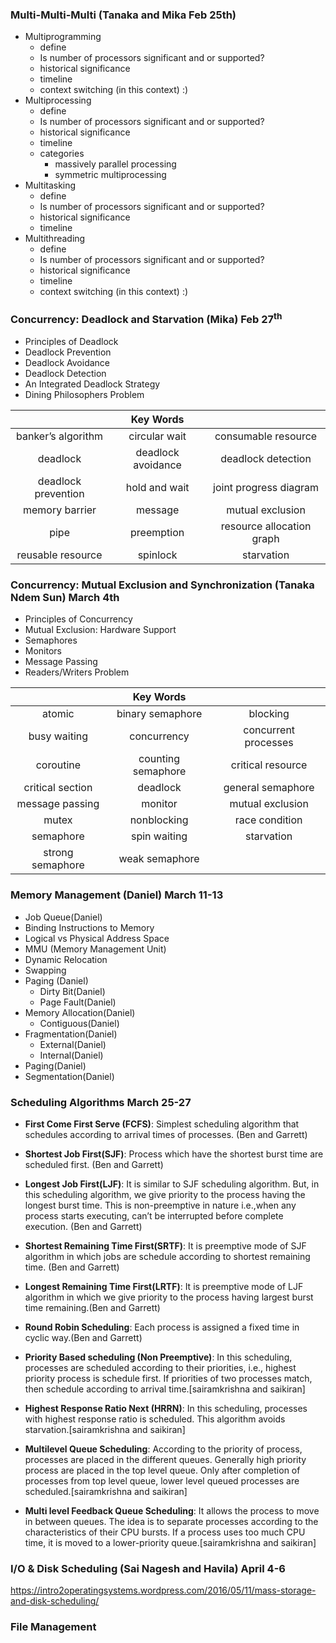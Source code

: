 ### Multi-Multi-Multi (Tanaka and Mika Feb 25th)
  - Multiprogramming
    - define
    - Is number of processors significant and or supported?
    - historical significance
    - timeline
    - context switching (in this context) :)
  - Multiprocessing
    - define
    - Is number of processors significant and or supported?
    - historical significance
    - timeline
    - categories
      - massively parallel processing
      - symmetric multiprocessing
  - Multitasking
    - define
    - Is number of processors significant and or supported?
    - historical significance
    - timeline
  - Multithreading
    - define
    - Is number of processors significant and or supported?
    - historical significance
    - timeline
    - context switching (in this context) :)

### Concurrency: Deadlock and Starvation (Mika)  Feb 27<sup>th</sup>

- Principles of Deadlock
- Deadlock Prevention
- Deadlock Avoidance
- Deadlock Detection
- An Integrated Deadlock Strategy
- Dining Philosophers Problem

|                     |     Key Words      |                           |
|:-------------------:|:------------------:|:-------------------------:|
| banker’s algorithm  |   circular wait    |    consumable resource    |
|      deadlock       | deadlock avoidance |    deadlock detection     |
| deadlock prevention |   hold and wait    |  joint progress diagram   |
|   memory barrier    |      message       |     mutual exclusion      |
|        pipe         |     preemption     | resource allocation graph |
|  reusable resource  |      spinlock      |        starvation         |


### Concurrency: Mutual Exclusion and Synchronization (Tanaka Ndem Sun) March 4th
- Principles of Concurrency
- Mutual Exclusion: Hardware Support
- Semaphores 
- Monitors 
- Message Passing 
- Readers/Writers Problem 

|                  |     Key Words      |                      |
|:----------------:|:------------------:|:--------------------:|
|      atomic      |  binary semaphore  |       blocking       |
|   busy waiting   |    concurrency     | concurrent processes |
|    coroutine     | counting semaphore |  critical resource   |
| critical section |      deadlock      |  general semaphore   |
| message passing  |      monitor       |   mutual exclusion   |
|      mutex       |    nonblocking     |    race condition    |
|    semaphore     |    spin waiting    |      starvation      |
| strong semaphore |   weak semaphore   |                      |



### Memory Management (Daniel) March 11-13
- Job Queue(Daniel)
- Binding Instructions to Memory
- Logical vs Physical Address Space
- MMU (Memory Management Unit)
- Dynamic Relocation
- Swapping
- Paging (Daniel)
  - Dirty Bit(Daniel)
  - Page Fault(Daniel)
- Memory Allocation(Daniel)
  - Contiguous(Daniel)
- Fragmentation(Daniel)
    - External(Daniel)
    - Internal(Daniel)
- Paging(Daniel)
- Segmentation(Daniel)

### Scheduling Algorithms March 25-27

- **First Come First Serve (FCFS)**: Simplest scheduling algorithm that schedules according to arrival times of processes. (Ben and Garrett)

- **Shortest Job First(SJF)**: Process which have the shortest burst time are scheduled first. (Ben and Garrett)

- **Longest Job First(LJF)**: It is similar to SJF scheduling algorithm. But, in this scheduling algorithm, we give priority to the process having the longest burst time. This is non-preemptive in nature i.e.,when any process starts executing, can’t be interrupted before complete execution. (Ben and Garrett)

- **Shortest Remaining Time First(SRTF)**: It is preemptive mode of SJF algorithm in which jobs are schedule according to shortest remaining time. (Ben and Garrett)

- **Longest Remaining Time First(LRTF)**: It is preemptive mode of LJF algorithm in which we give priority to the process having largest burst time remaining.(Ben and Garrett)

- **Round Robin Scheduling**: Each process is assigned a fixed time in cyclic way.(Ben and Garrett)

- **Priority Based scheduling (Non Preemptive)**: In this scheduling, processes are scheduled according to their priorities, i.e., highest priority process is schedule first. If priorities of two processes match, then schedule according to arrival time.[sairamkrishna and saikiran]

- **Highest Response Ratio Next (HRRN)**: In this scheduling, processes with highest response ratio is scheduled. This algorithm avoids starvation.[sairamkrishna and saikiran]

- **Multilevel Queue Scheduling**: According to the priority of process, processes are placed in the different queues. Generally high priority process are placed in the top level queue. Only after completion of processes from top level queue, lower level queued processes are scheduled.[sairamkrishna and saikiran]

- **Multi level Feedback Queue Scheduling**: It allows the process to move in between queues. The idea is to separate processes according to the characteristics of their CPU bursts. If a process uses too much CPU time, it is moved to a lower-priority queue.[sairamkrishna and saikiran]
  
### I/O & Disk Scheduling (Sai Nagesh and Havila) April 4-6

https://intro2operatingsystems.wordpress.com/2016/05/11/mass-storage-and-disk-scheduling/
  
### File Management
